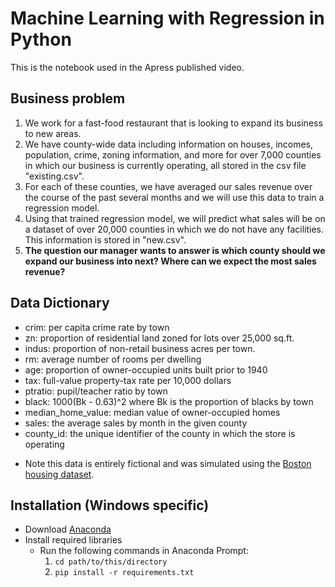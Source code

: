 # Machine Learning with Regression in Python

This is the notebook used in the Apress published video.

## Business problem
1. We work for a fast-food restaurant that is looking to expand its business to new areas.
2. We have county-wide data including information on houses, incomes, population, crime, zoning information, and more for over 7,000 counties in which our business is currently operating, all stored in the csv file "existing.csv".
3. For each of these counties, we have averaged our sales revenue over the course of the past several months and we will use this data to train a regression model.
4. Using that trained regression model, we will predict what sales will be on a dataset of over 20,000 counties in which we do not have any facilities. This information is stored in "new.csv".
5. **The question our manager wants to answer is which county should we expand our business into next? Where can we expect the most sales revenue?**

## Data Dictionary
- crim: per capita crime rate by town
- zn: proportion of residential land zoned for lots over 25,000 sq.ft.
- indus: proportion of non-retail business acres per town.
- rm: average number of rooms per dwelling
- age: proportion of owner-occupied units built prior to 1940
- tax: full-value property-tax rate per 10,000 dollars
- ptratio: pupil/teacher ratio by town
- black: 1000(Bk - 0.63)^2 where Bk is the proportion of blacks by town
- median_home_value: median value of owner-occupied homes
- sales: the average sales by month in the given county
- county_id: the unique identifier of the county in which the store is operating

* Note this data is entirely fictional and was simulated using the [Boston housing dataset](https://www.cs.toronto.edu/~delve/data/boston/bostonDetail.html#:~:text=The%20Boston%20Housing%20Dataset,the%20area%20of%20Boston%20Mass.&text=It%20was%20obtained%20from%20the,the%20literature%20to%20benchmark%20algorithms.).

## Installation (Windows specific)
- Download [Anaconda](https://www.anaconda.com/products/individual)
- Install required libraries
  - Run the following commands in Anaconda Prompt:
    1. `cd path/to/this/directory`
    2. `pip install -r requirements.txt`